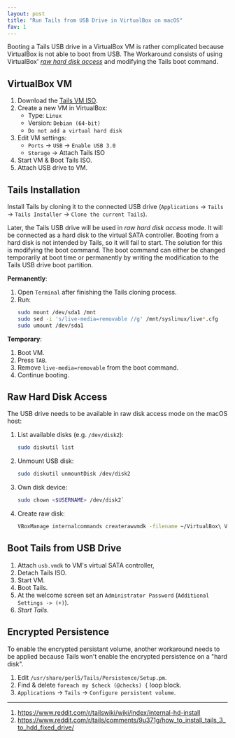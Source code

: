 ```yaml
---
layout: post
title: "Run Tails from USB Drive in VirtualBox on macOS"
fav: 1
---
```


Booting a Tails USB drive in a VirtualBox VM is rather complicated because VirtualBox is not able to boot from USB. The Workaround consists of using VirtualBox' [*raw hard disk access*](https://www.virtualbox.org/manual/ch09.html#rawdisk) and modifying the Tails boot command.

## VirtualBox VM
1. Download the [Tails VM ISO](https://tails.boum.org/install/vm-download/index.en.html).
2. Create a new VM in VirtualBox:
   - Type: `Linux`
   - Version: `Debian (64-bit)`
   - `Do not add a virtual hard disk`
3. Edit VM settings:
   - `Ports` -> `USB` -> `Enable USB 3.0`
   - `Storage` -> Attach Tails ISO
4. Start VM & Boot Tails ISO.
5. Attach USB drive to VM.

## Tails Installation
Install Tails by cloning it to the connected USB drive (`Applications` -> `Tails` -> `Tails Installer` -> `Clone the current Tails`).

Later, the Tails USB drive will be used in *raw hard disk access* mode. It will be connected as a hard disk to the virtual SATA controller. Booting from a hard disk is not intended by Tails, so it will fail to start. The solution for this is modifying the boot command.
The boot command can either be changed temporarily at boot time or permanently by writing the modification to the Tails USB drive boot partition.

**Permanently**:
1. Open `Terminal` after finishing the Tails cloning process.
2. Run:
   ```bash
   sudo mount /dev/sda1 /mnt
   sudo sed -i 's/live-media=removable //g' /mnt/syslinux/live*.cfg
   sudo umount /dev/sda1
   ```

**Temporary**:
1. Boot VM.
2. Press `TAB`.
3. Remove `live-media=removable` from the boot command.
4. Continue booting.

## Raw Hard Disk Access
The USB drive needs to be available in raw disk access mode on the macOS host:
1. List available disks (e.g. `/dev/disk2`):
   ```bash
   sudo diskutil list
   ```
2. Unmount USB disk:
   ```bash
   sudo diskutil unmountDisk /dev/disk2
   ```
3. Own disk device:
   ```bash
   sudo chown <$USERNAME> /dev/disk2`
   ```
4. Create raw disk:
   ```bash
   VBoxManage internalcommands createrawvmdk -filename ~/VirtualBox\ VMs/tails/usb.vmdk -rawdisk /dev/disk2
   ```

## Boot Tails from USB Drive
1. Attach `usb.vmdk` to VM's virtual SATA controller,
2. Detach Tails ISO.
3. Start VM.
4. Boot Tails.
5. At the welcome screen set an `Administrator Password` (`Additional Settings -> (+)`).
6. *Start Tails*.

## Encrypted Persistence
To enable the encrypted persistant volume, another workaround needs to be applied because Tails won't enable the encrypted persistence on a "hard disk".
1. Edit `/usr/share/perl5/Tails/Persistence/Setup.pm`.
2. Find & delete `foreach my $check (@checks) {` loop block.
3. `Applications` -> `Tails` -> `Configure persistent volume`.

---
1. <https://www.reddit.com/r/tailswiki/wiki/index/internal-hd-install>
2. <https://www.reddit.com/r/tails/comments/9u371g/how_to_install_tails_3_to_hdd_fixed_drive/>
